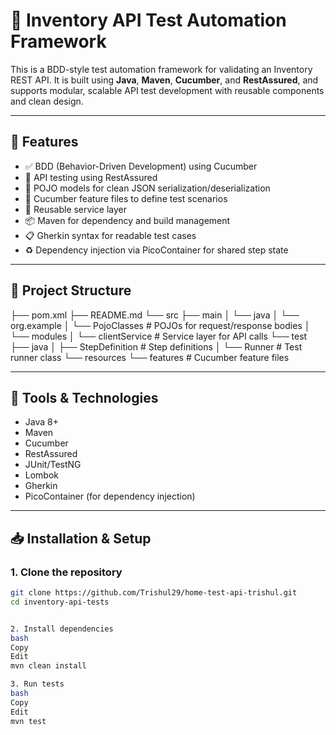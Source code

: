 # 🧪 Inventory API Test Automation Framework

This is a BDD-style test automation framework for validating an Inventory REST API. It is built using **Java**, **Maven**, **Cucumber**, and **RestAssured**, and supports modular, scalable API test development with reusable components and clean design.

---

## 🚀 Features

- ✅ BDD (Behavior-Driven Development) using Cucumber
- 🔧 API testing using RestAssured
- 📄 POJO models for clean JSON serialization/deserialization
- 🧪 Cucumber feature files to define test scenarios
- 🔁 Reusable service layer
- 📦 Maven for dependency and build management
- 📋 Gherkin syntax for readable test cases
- ♻️ Dependency injection via PicoContainer for shared step state

---

## 📁 Project Structure

├── pom.xml
├── README.md
└── src
├── main
│ └── java
│ └── org.example
│ └── PojoClasses # POJOs for request/response bodies
│ └── modules
│ └── clientService # Service layer for API calls
└── test
├── java
│ ├── StepDefinition # Step definitions
│ └── Runner # Test runner class
└── resources
└── features # Cucumber feature files



---

## 🔧 Tools & Technologies

- Java 8+
- Maven
- Cucumber
- RestAssured
- JUnit/TestNG
- Lombok
- Gherkin
- PicoContainer (for dependency injection)

---

## 📥 Installation & Setup

### 1. Clone the repository

```bash
git clone https://github.com/Trishul29/home-test-api-trishul.git
cd inventory-api-tests


2. Install dependencies
bash
Copy
Edit
mvn clean install

3. Run tests
bash
Copy
Edit
mvn test



